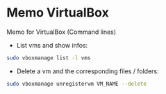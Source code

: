# Memo VirtualBox
Memo for VirtualBox (Command lines)
* List vms and show infos:
```bash
sudo vboxmanage list -l vms
```
* Delete a vm and the corresponding files / folders:
```bash
sudo vboxmanage unregistervm VM_NAME --delete
```
